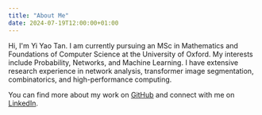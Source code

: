 ```yaml
---
title: "About Me"
date: 2024-07-19T12:00:00+01:00
---
```


Hi, I'm Yi Yao Tan. I am currently pursuing an MSc in Mathematics and Foundations of Computer Science at the University of Oxford. My interests include Probability, Networks, and Machine Learning. I have extensive research experience in network analysis, transformer image segmentation, combinatorics, and high-performance computing.

You can find more about my work on [GitHub](https://github.com/yao-creative) and connect with me on [LinkedIn](https://www.linkedin.com/in/yi-yao-tan-9719301a3/).
